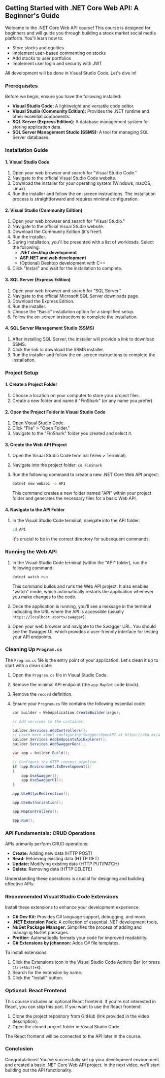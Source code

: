 ## Getting Started with .NET Core Web API: A Beginner's Guide

Welcome to the .NET Core Web API course! This course is designed for beginners and will guide you through building a stock market social media platform. You'll learn how to:

*   Store stocks and equities
*   Implement user-based commenting on stocks
*   Add stocks to user portfolios
*   Implement user login and security with JWT

All development will be done in Visual Studio Code. Let's dive in!

### Prerequisites

Before we begin, ensure you have the following installed:

*   **Visual Studio Code:** A lightweight and versatile code editor.
*   **Visual Studio (Community Edition):** Provides the .NET runtime and other essential components.
*   **SQL Server (Express Edition):** A database management system for storing application data.
*   **SQL Server Management Studio (SSMS):** A tool for managing SQL Server databases.

### Installation Guide

#### 1. Visual Studio Code

1.  Open your web browser and search for "Visual Studio Code."
2.  Navigate to the official Visual Studio Code website.
3.  Download the installer for your operating system (Windows, macOS, Linux).
4.  Run the installer and follow the on-screen instructions. The installation process is straightforward and requires minimal configuration.

#### 2. Visual Studio (Community Edition)

1.  Open your web browser and search for "Visual Studio."
2.  Navigate to the official Visual Studio website.
3.  Download the Community Edition (it's free!).
4.  Run the installer.
5.  During installation, you'll be presented with a list of workloads. Select the following:
    *   **.NET desktop development**
    *   **ASP.NET and web development**
    *   (Optional) Desktop development with C++
6.  Click "Install" and wait for the installation to complete.

#### 3. SQL Server (Express Edition)

1.  Open your web browser and search for "SQL Server."
2.  Navigate to the official Microsoft SQL Server downloads page.
3.  Download the Express Edition.
4.  Run the installer.
5.  Choose the "Basic" installation option for a simplified setup.
6.  Follow the on-screen instructions to complete the installation.

#### 4. SQL Server Management Studio (SSMS)

1.  After installing SQL Server, the installer will provide a link to download SSMS.
2.  Click the link to download the SSMS installer.
3.  Run the installer and follow the on-screen instructions to complete the installation.

### Project Setup

#### 1. Create a Project Folder

1.  Choose a location on your computer to store your project files.
2.  Create a new folder and name it "FinShark" (or any name you prefer).

#### 2. Open the Project Folder in Visual Studio Code

1.  Open Visual Studio Code.
2.  Click "File" > "Open Folder."
3.  Navigate to the "FinShark" folder you created and select it.

#### 3. Create the Web API Project

1.  Open the Visual Studio Code terminal (View > Terminal).
2.  Navigate into the project folder: `cd FinShark`
3.  Run the following command to create a new .NET Core Web API project:

    ```bash
    dotnet new webapi -o API
    ```

    This command creates a new folder named "API" within your project folder and generates the necessary files for a basic Web API.

#### 4. Navigate to the API Folder

1.  In the Visual Studio Code terminal, navigate into the API folder:

    ```bash
    cd API
    ```

    It's crucial to be in the correct directory for subsequent commands.

### Running the Web API

1.  In the Visual Studio Code terminal (within the "API" folder), run the following command:

    ```bash
    dotnet watch run
    ```

    This command builds and runs the Web API project. It also enables "watch" mode, which automatically restarts the application whenever you make changes to the code.

2.  Once the application is running, you'll see a message in the terminal indicating the URL where the API is accessible (usually `https://localhost:<port>/swagger`).

3.  Open your web browser and navigate to the Swagger URL. You should see the Swagger UI, which provides a user-friendly interface for testing your API endpoints.

### Cleaning Up `Program.cs`

The `Program.cs` file is the entry point of your application. Let's clean it up to start with a clean slate:

1.  Open the `Program.cs` file in Visual Studio Code.
2.  Remove the minimal API endpoint (the `app.MapGet` code block).
3.  Remove the `record` definition.
4.  Ensure your `Program.cs` file contains the following essential code:

    ```csharp
    var builder = WebApplication.CreateBuilder(args);

    // Add services to the container.

    builder.Services.AddControllers();
    // Learn more about configuring Swagger/OpenAPI at https://aka.ms/aspnetcore/swashbuckle
    builder.Services.AddEndpointsApiExplorer();
    builder.Services.AddSwaggerGen();

    var app = builder.Build();

    // Configure the HTTP request pipeline.
    if (app.Environment.IsDevelopment())
    {
        app.UseSwagger();
        app.UseSwaggerUI();
    }

    app.UseHttpsRedirection();

    app.UseAuthorization();

    app.MapControllers();

    app.Run();
    ```

### API Fundamentals: CRUD Operations

APIs primarily perform CRUD operations:

*   **Create:** Adding new data (HTTP POST)
*   **Read:** Retrieving existing data (HTTP GET)
*   **Update:** Modifying existing data (HTTP PUT/PATCH)
*   **Delete:** Removing data (HTTP DELETE)

Understanding these operations is crucial for designing and building effective APIs.

### Recommended Visual Studio Code Extensions

Install these extensions to enhance your development experience:

*   **C# Dev Kit:** Provides C# language support, debugging, and more.
*   **.NET Extension Pack:** A collection of essential .NET development tools.
*   **NuGet Package Manager:** Simplifies the process of adding and managing NuGet packages.
*   **Prettier:** Automatically formats your code for improved readability.
*   **C# Extensions by jchannon:** Adds C# file templates.

To install extensions:

1.  Click the Extensions icon in the Visual Studio Code Activity Bar (or press `Ctrl+Shift+X`).
2.  Search for the extension by name.
3.  Click the "Install" button.

### Optional: React Frontend

This course includes an optional React frontend. If you're not interested in React, you can skip this part. If you want to use the React frontend:

1.  Clone the project repository from GitHub (link provided in the video description).
2.  Open the cloned project folder in Visual Studio Code.

The React frontend will be connected to the API later in the course.

### Conclusion

Congratulations! You've successfully set up your development environment and created a basic .NET Core Web API project. In the next video, we'll start building out the API functionality.